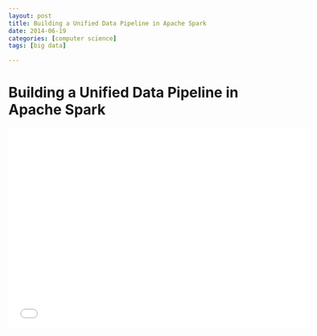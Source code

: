 ```yaml
---
layout: post
title: Building a Unified Data Pipeline in Apache Spark
date: 2014-06-19
categories: [computer science]
tags: [big data]

---
```



# Building a Unified Data Pipeline in Apache Spark

<iframe width="600" height="400" src="//www.youtube.com/embed/sPhyePwo7FA" frameborder="0" allowfullscreen></iframe>